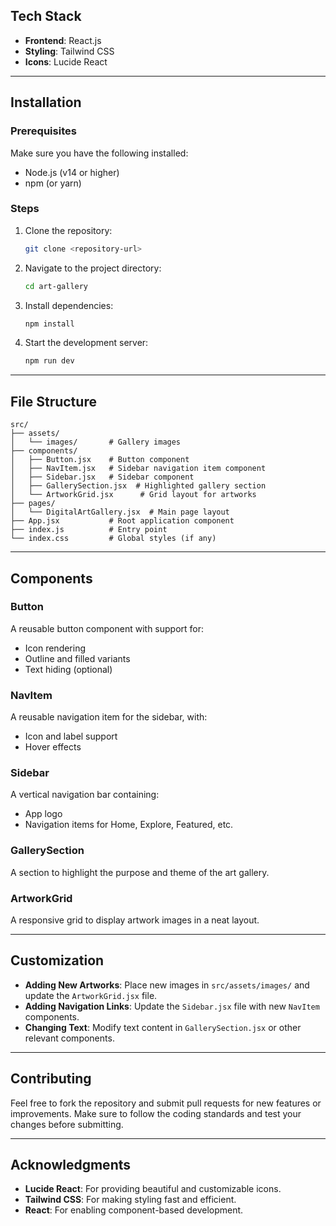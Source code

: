 ## Tech Stack
- **Frontend**: React.js
- **Styling**: Tailwind CSS
- **Icons**: Lucide React

---

## Installation

### Prerequisites
Make sure you have the following installed:
- Node.js (v14 or higher)
- npm (or yarn)

### Steps
1. Clone the repository:
   ```bash
   git clone <repository-url>
   ```
2. Navigate to the project directory:
   ```bash
   cd art-gallery
   ```
3. Install dependencies:
   ```bash
   npm install
   ```
4. Start the development server:
   ```bash
   npm run dev
   ```


---

## File Structure
```
src/
├── assets/
│   └── images/       # Gallery images
├── components/
│   ├── Button.jsx    # Button component
│   ├── NavItem.jsx   # Sidebar navigation item component
│   ├── Sidebar.jsx   # Sidebar component
│   ├── GallerySection.jsx  # Highlighted gallery section
│   └── ArtworkGrid.jsx      # Grid layout for artworks
├── pages/
│   └── DigitalArtGallery.jsx  # Main page layout
├── App.jsx           # Root application component
├── index.js          # Entry point
└── index.css         # Global styles (if any)
```

---

## Components

### Button
A reusable button component with support for:
- Icon rendering
- Outline and filled variants
- Text hiding (optional)

### NavItem
A reusable navigation item for the sidebar, with:
- Icon and label support
- Hover effects

### Sidebar
A vertical navigation bar containing:
- App logo
- Navigation items for Home, Explore, Featured, etc.

### GallerySection
A section to highlight the purpose and theme of the art gallery.

### ArtworkGrid
A responsive grid to display artwork images in a neat layout.

---

## Customization
- **Adding New Artworks**: Place new images in `src/assets/images/` and update the `ArtworkGrid.jsx` file.
- **Adding Navigation Links**: Update the `Sidebar.jsx` file with new `NavItem` components.
- **Changing Text**: Modify text content in `GallerySection.jsx` or other relevant components.


---

## Contributing
Feel free to fork the repository and submit pull requests for new features or improvements. Make sure to follow the coding standards and test your changes before submitting.

---

## Acknowledgments
- **Lucide React**: For providing beautiful and customizable icons.
- **Tailwind CSS**: For making styling fast and efficient.
- **React**: For enabling component-based development.

